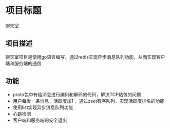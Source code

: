 # 项目标题 
聊天室



## 项目描述
聊天室项目是使用go语言编写，通过redis实现异步消息队列功能，从而实现客户端和服务端的通信


## 功能
- proto包中有给消息进行编码和解码的代码，解决TCP粘包的问题
- 用户每发一条消息，活跃度加1 ，通过zset有序队列，实现活跃度排名的功能
- 使用list实现异步消息队列功能
- 心跳检测
- 客户端和服务端的安全退出

